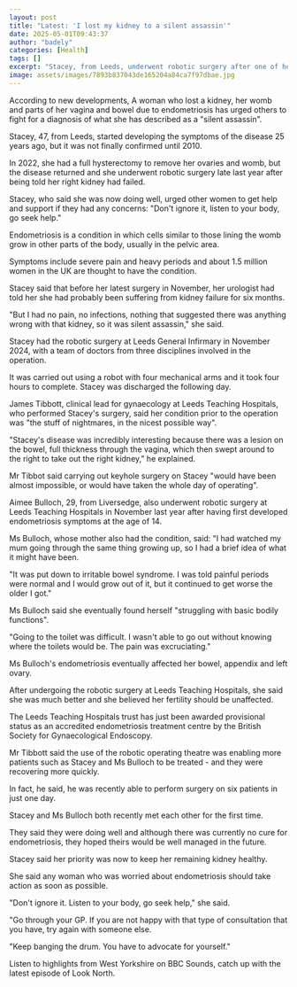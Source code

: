 ```yaml
---
layout: post
title: "Latest: 'I lost my kidney to a silent assassin'"
date: 2025-05-01T09:43:37
author: "badely"
categories: [Health]
tags: []
excerpt: "Stacey, from Leeds, underwent robotic surgery after one of her kidneys failed due to the condition."
image: assets/images/7893b837043de165204a84ca7f97dbae.jpg
---
```


According to new developments, A woman who lost a kidney, her womb and parts of her vagina and bowel due to endometriosis has urged others to fight for a diagnosis of what she has described as a "silent assassin".

Stacey, 47, from Leeds, started developing the symptoms of the disease 25 years ago, but it was not finally confirmed until 2010.

In 2022, she had a full hysterectomy to remove her ovaries and womb, but the disease returned and she underwent robotic surgery late last year after being told her right kidney had failed.

Stacey, who said she was now doing well, urged other women to get help and support if they had any concerns: "Don't ignore it, listen to your body, go seek help."

Endometriosis is a condition in which cells similar to those lining the womb grow in other parts of the body, usually in the pelvic area. 

Symptoms include severe pain and heavy periods and about 1.5 million women in the UK are thought to have the condition.

Stacey said that before her latest surgery in November, her urologist had told her she had probably been suffering from kidney failure for six months.

"But I had no pain, no infections, nothing that suggested there was anything wrong with that kidney, so it was silent assassin," she said.

Stacey had the robotic surgery at Leeds General Infirmary in November 2024, with a team of doctors from three disciplines involved in the operation.

It was carried out using a robot with four mechanical arms and it took four hours to complete. Stacey was discharged the following day.

James Tibbott, clinical lead for gynaecology at Leeds Teaching Hospitals, who performed Stacey's surgery, said her condition prior to the operation was "the stuff of nightmares, in the nicest possible way".

"Stacey's disease was incredibly interesting because there was a lesion on the bowel, full thickness through the vagina, which then swept around to the right to take out the right kidney," he explained.

Mr Tibbot said carrying out keyhole surgery on Stacey "would have been almost impossible, or would have taken the whole day of operating".

Aimee Bulloch, 29, from Liversedge, also underwent robotic surgery at Leeds Teaching Hospitals in November last year after having first developed endometriosis symptoms at the age of 14. 

Ms Bulloch, whose mother also had the condition, said: "I had watched my mum going through the same thing growing up, so I had a brief idea of what it might have been.

"It was put down to irritable bowel syndrome. I was told painful periods were normal and I would grow out of it, but it continued to get worse the older I got."

Ms Bulloch said she eventually found herself "struggling with basic bodily functions".

"Going to the toilet was difficult. I wasn't able to go out without knowing where the toilets would be. The pain was excruciating."

Ms Bulloch's endometriosis eventually affected her bowel, appendix and left ovary.

After undergoing the robotic surgery at Leeds Teaching Hospitals, she said she was much better and she believed her fertility should be unaffected. 

The Leeds Teaching Hospitals trust has just been awarded provisional status as an accredited endometriosis treatment centre by the British Society for Gynaecological Endoscopy.

Mr Tibbott said the use of the robotic operating theatre was enabling more patients such as Stacey and Ms Bulloch to be treated - and they were recovering more quickly. 

In fact, he said, he was recently able to perform surgery on six patients in just one day.

Stacey and Ms Bulloch both recently met each other for the first time. 

They said they were doing well and although there was currently no cure for endometriosis, they hoped theirs would be well managed in the future. 

Stacey said her priority was now to keep her remaining kidney healthy.

She said any woman who was worried about endometriosis should take action as soon as possible.

"Don't ignore it. Listen to your body, go seek help," she said.

"Go through your GP. If you are not happy with that type of consultation that you have, try again with someone else.

"Keep banging the drum. You have to advocate for yourself."

Listen to highlights from West Yorkshire on BBC Sounds, catch up with the latest episode of Look North.

